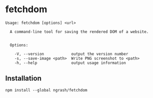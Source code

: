 # fetchdom

```
Usage: fetchdom [options] <url>

  A command-line tool for saving the rendered DOM of a website.


  Options:

    -V, --version            output the version number
    -s, --save-image <path>  Write PNG screenshot to <path>
    -h, --help               output usage information
```

## Installation

`npm install --global ngrash/fetchdom`
